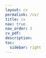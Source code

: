 ```yaml
---
layout: cv
permalink: /cv/
title: cv
nav: true
nav_order: 3
cv_pdf:
description:
toc:
  sidebar: right
---
```



